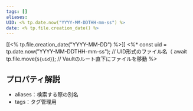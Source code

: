 ```yaml
---
tags: []
aliases:
UID: <% tp.date.now("YYYY-MM-DDTHH-mm-ss") %>
date: <% tp.file.creation_date() %>
---
```


[[<% tp.file.creation_date("YYYY-MM-DD") %>]]
<%*
const uid = tp.date.now("YYYY-MM-DDTHH-mm-ss"); // UID形式のファイル名（
await tp.file.move(`${uid}`); // Vaultのルート直下にファイルを移動
%>

## プロパティ解説
- aliases：検索する際の別名
- tags：タグ管理用